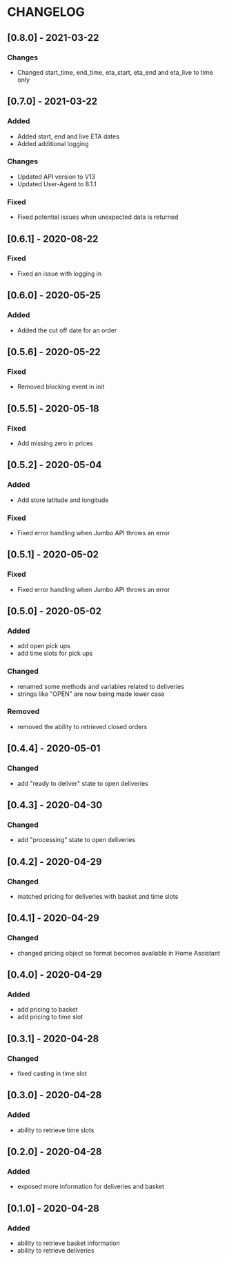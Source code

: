 # CHANGELOG
## [0.8.0] - 2021-03-22
### Changes
  - Changed start_time, end_time, eta_start, eta_end and eta_live to time only

## [0.7.0] - 2021-03-22
### Added
  - Added start, end and live ETA dates
  - Added additional logging

### Changes
  - Updated API version to V13
  - Updated User-Agent to 8.1.1

### Fixed
  - Fixed potential issues when unexpected data is returned

## [0.6.1] - 2020-08-22
### Fixed
  - Fixed an issue with logging in

## [0.6.0] - 2020-05-25
### Added
  - Added the cut off date for an order

## [0.5.6] - 2020-05-22
### Fixed
  - Removed blocking event in init

## [0.5.5] - 2020-05-18
### Fixed
  - Add missing zero in prices

## [0.5.2] - 2020-05-04
### Added
  - Add store latitude and longitude
  
### Fixed
  - Fixed error handling when Jumbo API throws an error

## [0.5.1] - 2020-05-02
### Fixed
  - Fixed error handling when Jumbo API throws an error

## [0.5.0] - 2020-05-02
### Added
  - add open pick ups
  - add time slots for pick ups
 
### Changed
  - renamed some methods and variables related to deliveries
  - strings like "OPEN" are now being made lower case
  
### Removed
  - removed the ability to retrieved closed orders

## [0.4.4] - 2020-05-01
### Changed
  - add "ready to deliver" state to open deliveries

## [0.4.3] - 2020-04-30
### Changed
  - add "processing" state to open deliveries
  
## [0.4.2] - 2020-04-29
### Changed
  - matched pricing for deliveries with basket and time slots

## [0.4.1] - 2020-04-29
### Changed
  - changed pricing object so format becomes available in Home Assistant

## [0.4.0] - 2020-04-29
### Added
  - add pricing to basket
  - add pricing to time slot
 
## [0.3.1] - 2020-04-28
### Changed
  - fixed casting in time slot
 
## [0.3.0] - 2020-04-28
### Added
  - ability to retrieve time slots
  
## [0.2.0] - 2020-04-28
### Added
  - exposed more information for deliveries and basket

## [0.1.0] - 2020-04-28
### Added
  - ability to retrieve basket information
  - ability to retrieve deliveries